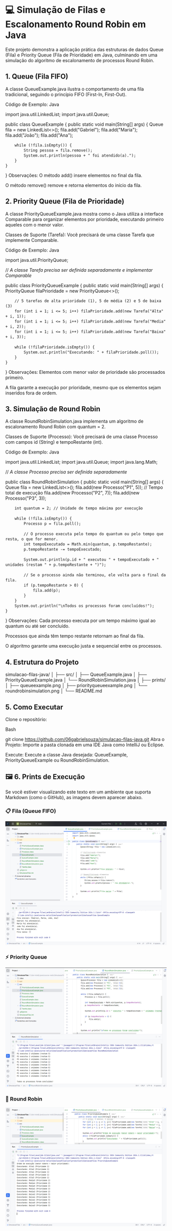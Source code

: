 # 💻 Simulação de Filas e Escalonamento Round Robin em Java
Este projeto demonstra a aplicação prática das estruturas de dados Queue (Fila) e Priority Queue (Fila de Prioridade) em Java, culminando em uma simulação do algoritmo de escalonamento de processos Round Robin.

## 1. Queue (Fila FIFO)
A classe QueueExample.java ilustra o comportamento de uma fila tradicional, seguindo o princípio FIFO (First-In, First-Out).

Código de Exemplo:
Java

import java.util.LinkedList;
import java.util.Queue;

public class QueueExample {
    public static void main(String[] args) {
        Queue<String> fila = new LinkedList<>();
        fila.add("Gabriel");
        fila.add("Maria");
        fila.add("João");
        fila.add("Ana");

        while (!fila.isEmpty()) {
            String pessoa = fila.remove();
            System.out.println(pessoa + " foi atendido(a).");
        }
    }
}
Observações:
O método add() insere elementos no final da fila.

O método remove() remove e retorna elementos do início da fila.

## 2. Priority Queue (Fila de Prioridade)
A classe PriorityQueueExample.java mostra como o Java utiliza a interface Comparable para organizar elementos por prioridade, executando primeiro aqueles com o menor valor.

Classes de Suporte (Tarefa):
Você precisará de uma classe Tarefa que implemente Comparable.

Código de Exemplo:
Java

import java.util.PriorityQueue;

// *A classe Tarefa precisa ser definida separadamente e implementar Comparable*

public class PriorityQueueExample {
    public static void main(String[] args) {
        PriorityQueue<Tarefa> filaPrioridade = new PriorityQueue<>();

        // 5 tarefas de alta prioridade (1), 5 de média (2) e 5 de baixa (3)
        for (int i = 1; i <= 5; i++) filaPrioridade.add(new Tarefa("Alta" + i, 1));
        for (int i = 1; i <= 5; i++) filaPrioridade.add(new Tarefa("Media" + i, 2));
        for (int i = 1; i <= 5; i++) filaPrioridade.add(new Tarefa("Baixa" + i, 3));

        while (!filaPrioridade.isEmpty()) {
            System.out.println("Executando: " + filaPrioridade.poll());
        }
    }
}
Observações:
Elementos com menor valor de prioridade são processados primeiro.

A fila garante a execução por prioridade, mesmo que os elementos sejam inseridos fora de ordem.

## 3. Simulação de Round Robin
A classe RoundRobinSimulation.java implementa um algoritmo de escalonamento Round Robin com quantum = 2.

Classes de Suporte (Processo):
Você precisará de uma classe Processo com campos id (String) e tempoRestante (int).

Código de Exemplo:
Java

import java.util.LinkedList;
import java.util.Queue;
import java.lang.Math;

// *A classe Processo precisa ser definida separadamente*

public class RoundRobinSimulation {
    public static void main(String[] args) {
        Queue<Processo> fila = new LinkedList<>();
        fila.add(new Processo("P1", 5)); // Tempo total de execução
        fila.add(new Processo("P2", 7));
        fila.add(new Processo("P3", 3));

        int quantum = 2; // Unidade de tempo máxima por execução

        while (!fila.isEmpty()) {
            Processo p = fila.poll();
            
            // O processo executa pelo tempo do quantum ou pelo tempo que resta, o que for menor.
            int tempoExecutado = Math.min(quantum, p.tempoRestante);
            p.tempoRestante -= tempoExecutado;

            System.out.println(p.id + " executou " + tempoExecutado + " unidades (restam " + p.tempoRestante + ")");
            
            // Se o processo ainda não terminou, ele volta para o final da fila.
            if (p.tempoRestante > 0) {
                fila.add(p);
            }
        }
        System.out.println("\nTodos os processos foram concluídos!");
    }
}
Observações:
Cada processo executa por um tempo máximo igual ao quantum ou até ser concluído.

Processos que ainda têm tempo restante retornam ao final da fila.

O algoritmo garante uma execução justa e sequencial entre os processos.

## 4. Estrutura do Projeto
simulacao-filas-java/
│
├── src/
│   ├── QueueExample.java
│   ├── PriorityQueueExample.java
│   └── RoundRobinSimulation.java
│
├── prints/
│   ├── queueexample.png
│   ├── priorityqueueexample.png
│   └── roundrobinsimulation.png
│
└── README.md
## 5. Como Executar
Clone o repositório:

Bash

git clone https://github.com/06gabrielsouza/simulacao-filas-java.git
Abra o Projeto:
Importe a pasta clonada em uma IDE Java como IntelliJ ou Eclipse.

Execute:
Execute a classe Java desejada: QueueExample, PriorityQueueExample ou RoundRobinSimulation.

## 🖼️ 6. Prints de Execução
Se você estiver visualizando este texto em um ambiente que suporta Markdown (como o GitHub), as imagens devem aparecer abaixo.

### 📋 Fila (Queue FIFO)
![Fila FIFO](prints/queueexample.png)

### ⚡ Priority Queue
![Priority Queue](prints/priorityqueueexample.png)

### 🔁 Round Robin
![Round Robin](prints/roundrobinsimulation.png)
